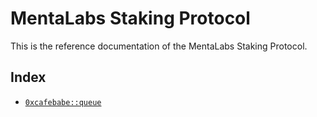 

<a name="@MentaLabs_Staking_Protocol_0"></a>

# MentaLabs Staking Protocol


This is the reference documentation of the MentaLabs Staking Protocol.


<a name="@Index_1"></a>

## Index


-  [`0xcafebabe::queue`](queue.md#0xcafebabe_queue)
